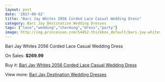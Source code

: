 ```yaml
---
layout: post
date: '2017-09-02'
title: "Bari Jay Whites 2056 Corded Lace Casual Wedding Dress"
category: Bari Jay Destination Wedding Dresses
tags: ["lace","wedding","charming","dress","party"]
image: http://img.princessan.com/54452-thickbox_default/bari-jay-whites-2056-corded-lace-casual-wedding-dress.jpg
---
```

Bari Jay Whites 2056 Corded Lace Casual Wedding Dress

On Sales: **$269.99**
<a href="https://www.princessan.com/en/24508-bari-jay-whites-2056-corded-lace-casual-wedding-dress.html"><amp-img layout="responsive" width="600" height="600" src="//img.princessan.com/54452-thickbox_default/bari-jay-whites-2056-corded-lace-casual-wedding-dress.jpg" alt="Bari Jay Whites 2056 Corded Lace Casual Wedding Dress 0" /></a>
<a href="https://www.princessan.com/en/24508-bari-jay-whites-2056-corded-lace-casual-wedding-dress.html"><amp-img layout="responsive" width="600" height="600" src="//img.princessan.com/54454-thickbox_default/bari-jay-whites-2056-corded-lace-casual-wedding-dress.jpg" alt="Bari Jay Whites 2056 Corded Lace Casual Wedding Dress 1" /></a>
<a href="https://www.princessan.com/en/24508-bari-jay-whites-2056-corded-lace-casual-wedding-dress.html"><amp-img layout="responsive" width="600" height="600" src="//img.princessan.com/54453-thickbox_default/bari-jay-whites-2056-corded-lace-casual-wedding-dress.jpg" alt="Bari Jay Whites 2056 Corded Lace Casual Wedding Dress 2" /></a>

Buy it: [Bari Jay Whites 2056 Corded Lace Casual Wedding Dress](https://www.princessan.com/en/24508-bari-jay-whites-2056-corded-lace-casual-wedding-dress.html "Bari Jay Whites 2056 Corded Lace Casual Wedding Dress")

View more: [Bari Jay Destination Wedding Dresses](https://www.princessan.com/en/129- "Bari Jay Destination Wedding Dresses")